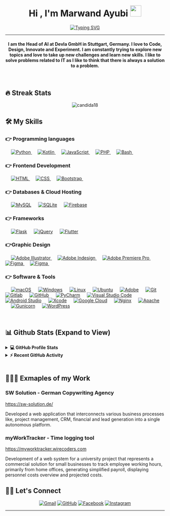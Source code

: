 
<h1 align="center">Hi , I'm Marwand Ayubi <img src="https://media.giphy.com/media/hvRJCLFzcasrR4ia7z/giphy.gif" width="35"></h1>
<p align="center">
  <a href="https://git.io/typing-svg"><img src="https://readme-typing-svg.herokuapp.com?font=Fira+Code&pause=1000&color=27F70E&center=true&width=435&lines=Head+of+AI;Passionate+Gamer;Always+learning+new+things" alt="Typing SVG" /></a>
</p>
<hr/>
<h4 align="center">I am the Head of AI at Devla GmbH in Stuttgart, Germany. I love to Code, Design, Innovate and Experiment. I am constantly trying to explore new topics and love to take up new challenges and learn new skills. I like to solve problems related to IT as I like to think that there is always a solution to a problem.</h4>
<br>
<p align="center"> </p>

## 🔥 Streak Stats
<p align="center"><img src="https://github-readme-streak-stats.herokuapp.com?user=xHypeDE&theme=algolia" alt="candida18"  /></p>


## 🛠️ My Skills

### 👉 Programming languages

<p align="left"> 
  &emsp;
   <a href="https://www.python.org" target="_blank">
    <img alt="Python" src="https://img.shields.io/badge/python-3670A0?style=for-the-badge&logo=python&logoColor=ffdd54">
  </a>
  &emsp;
  <a href="https://kotlinlang.org" target="_blank">
    <img alt="Kotlin" src="https://img.shields.io/badge/kotlin-%230095D5.svg?style=for-the-badge&logo=kotlin&logoColor=white">
  </a>
  &emsp;
  <a href="https://developer.mozilla.org/en-US/docs/Web/JavaScript" target="_blank">
    <img alt="JavaScript" src="https://img.shields.io/badge/javascript-%23323330.svg?style=for-the-badge&logo=javascript&logoColor=%23F7DF1E">
  </a>
  &emsp;
  <a href="https://www.php.net" target="_blank">
    <img alt="PHP" src="https://img.shields.io/badge/php-%23777BB4.svg?style=for-the-badge&logo=php&logoColor=white">
  </a>
  &emsp;
  <a href="#">
    <img alt="Bash" src="https://img.shields.io/badge/shell_script-%23121011.svg?style=for-the-badge&logo=gnu-bash&logoColor=white">
  </a>
  &emsp;
</p>

### 👉 Frontend Development

<p align="left"> 
  &emsp; 
  <a href="https://www.w3.org/html/" target="_blank"> 
   <img alt="HTML" src="https://img.shields.io/badge/html5-%23E34F26.svg?style=for-the-badge&logo=html5&logoColor=white">
  </a>   
  &emsp;
  <a href="https://www.w3schools.com/css/" target="_blank">
    <img alt="CSS" src="https://img.shields.io/badge/css3-%231572B6.svg?style=for-the-badge&logo=css3&logoColor=white">
  </a> 
   &emsp;
  <a href="https://getbootstrap.com" target="_blank"> 
    <img alt="Bootstrap" src="https://img.shields.io/badge/bootstrap-%23563D7C.svg?style=for-the-badge&logo=bootstrap&logoColor=white"/>
  </a>
  &emsp;
</p>

### 👉 Databases & Cloud Hosting

<p align="left">
  &emsp;
    <a href="https://www.mysql.com/"><img alt="MySQL" src="https://img.shields.io/badge/mysql-%2300f.svg?style=for-the-badge&logo=mysql&logoColor=white"></a>
  &emsp;
    <a href="https://www.sqlite.org/"><img alt="SQLite" src ="https://img.shields.io/badge/sqlite-%2307405e.svg?style=for-the-badge&logo=sqlite&logoColor=white"/></a>
  &emsp;
    <a href="https://firebase.google.com/"><img alt="Firebase" src ="https://img.shields.io/badge/Firebase-039BE5?style=for-the-badge&logo=Firebase&logoColor=white"></a>
  &emsp;
 </p>
 
### 👉 Frameworks

<p align="left">
  &emsp;
    <a href="https://flask.palletsprojects.com/en/2.2.x/"><img alt="Flask" src="https://img.shields.io/badge/flask-%23000.svg?style=for-the-badge&logo=flask&logoColor=white"></a>
  &emsp;
    <a href="https://jquery.com"><img alt="jQuery" src ="https://img.shields.io/badge/jquery-%230769AD.svg?style=for-the-badge&logo=jquery&logoColor=white"/></a>
  &emsp;
    <a href="https://flutter.dev"><img alt="Flutter" src ="https://img.shields.io/badge/Flutter-%2302569B.svg?style=for-the-badge&logo=Flutter&logoColor=white"></a>
  &emsp;
 </p>

### 👉Graphic Design

<p align="left">
  &emsp;
   <a href="https://www.adobe.com/in/products/illustrator.html" target="_blank"> 
    <img alt="Adobe Illustrator" src="https://img.shields.io/badge/adobe%20illustrator-%23FF9A00.svg?style=for-the-badge&logo=adobe%20illustrator&logoColor=white"/>
  </a> 
  &emsp;
  <a href="https://www.adobe.com/in/products/indesign.html" target="_blank"> 
    <img alt="Adobe Indesign" src="https://img.shields.io/badge/Adobe%20InDesign-49021F?style=for-the-badge&logo=adobeindesign&logoColor=white"/> 
  </a> 
    &emsp;
  <a href="https://www.adobe.com/in/products/premiere.html" target="_blank"> 
   <img alt="Adobe Premiere Pro" src="https://img.shields.io/badge/Adobe%20Premiere%20Pro-9999FF.svg?style=for-the-badge&logo=Adobe%20Premiere%20Pro&logoColor=white"/>
  </a>
    &emsp;
  <a href="https://www.adobe.com/in/products/dreamweaver.html" target="_blank"> 
   <img alt="Figma" src="https://img.shields.io/badge/Adobe%20Dreamweaver-FF61F6.svg?style=for-the-badge&logo=Adobe%20Dreamweaver&logoColor=white"/>
  </a>
    &emsp;
  <a href="https://www.figma.com" target="_blank"> 
   <img alt="Figma" src="https://img.shields.io/badge/figma-%23F24E1E.svg?style=for-the-badge&logo=figma&logoColor=white"/>
  </a>
    &emsp;
 </p>

 ### 👉 Software & Tools

<p>
  &emsp;
    <a href="#"><img alt="macOS" src="https://img.shields.io/badge/mac%20os-000000?style=for-the-badge&logo=macos&logoColor=F0F0F0"></a>
  &emsp;
    <a href="#"><img alt="Windows" src="https://img.shields.io/badge/Windows-0078D6?style=for-the-badge&logo=windows&logoColor=white"></a>
  &emsp;
    <a href="#"><img alt="Linux" src="https://img.shields.io/badge/Linux-FCC624?style=for-the-badge&logo=linux&logoColor=black"></a>
  &emsp;
    <a href="#"><img alt="Ubuntu" src="https://img.shields.io/badge/Ubuntu-E95420?style=for-the-badge&logo=ubuntu&logoColor=white"></a>
  &emsp;
    <a href="#"><img alt="Adobe" src="https://img.shields.io/badge/adobe-%23FF0000.svg?style=for-the-badge&logo=adobe&logoColor=white"></a>
  &emsp;
    <a href="#"><img alt="Git" src="https://img.shields.io/badge/git-%23F05033.svg?style=for-the-badge&logo=git&logoColor=white"></a>
  &emsp;
    <a href="#"><img alt="Gitlab" src="https://img.shields.io/badge/gitlab-%23181717.svg?style=for-the-badge&logo=gitlab&logoColor=white"></a>
  &emsp;
    <a href="#"><img alt="GitHub" src="https://img.shields.io/badge/github-%23121011.svg?style=for-the-badge&logo=github&logoColor=white"></a>
  &emsp;
    <a href="#"><img alt="PyCharm" src="https://img.shields.io/badge/pycharm-143?style=for-the-badge&logo=pycharm&logoColor=black&color=black&labelColor=green"></a>
  &emsp;
    <a href="#"><img alt="Visual Studio Code" src="https://img.shields.io/badge/Visual%20Studio%20Code-0078d7.svg?style=for-the-badge&logo=visual-studio-code&logoColor=white"></a>
  &emsp;
    <a href="#"><img alt="Android Studio" src="https://img.shields.io/badge/Android%20Studio-3DDC84.svg?style=for-the-badge&logo=android-studio&logoColor=white"></a>
  &emsp;
    <a href="#"><img alt="Xcode" src="https://img.shields.io/badge/Xcode-007ACC?style=for-the-badge&logo=Xcode&logoColor=white"></a>
  &emsp;
    <a href="#"><img alt="Google Cloud" src="https://img.shields.io/badge/GoogleCloud-%234285F4.svg?style=for-the-badge&logo=google-cloud&logoColor=white"></a>
  &emsp;
    <a href="#"><img alt="Nginx" src="https://img.shields.io/badge/nginx-%23009639.svg?style=for-the-badge&logo=nginx&logoColor=white"></a>
  &emsp;
    <a href="#"><img alt="Apache" src="https://img.shields.io/badge/apache-%23D42029.svg?style=for-the-badge&logo=apache&logoColor=white"></a>
  &emsp;
    <a href="#"><img alt="Gunicorn" src="https://img.shields.io/badge/gunicorn-%298729.svg?style=for-the-badge&logo=gunicorn&logoColor=white"></a>
  &emsp;
    <a href="#"><img alt="WordPress" src="https://img.shields.io/badge/WordPress-%23117AC9.svg?style=for-the-badge&logo=WordPress&logoColor=white"></a>
  &emsp;
</p>

<br/>

## 📊 Github Stats (Expand to View) 


<details> 
  <summary><b>💻 GitHub Profile Stats</b></summary>
  <br/>
  <p align="center">
    <a href="https://github.com/anuraghazra/github-readme-stats"><img alt="xHypeDE's Github Stats" src="https://github-readme-stats.vercel.app/api?username=xHypeDE&show_icons=true&count_private=true&theme=algolia" height="192px"/></a>
<br/>
  &nbsp;
	  <img src="https://github-readme-stats.vercel.app/api/top-langs?username=xHypeDE&show_icons=true&locale=en&layout=compact&theme=algolia" alt="xHypeDE" height="192px"/>
  <br/>
  <b>Note:</b> Top languages is only a metric of the languages my public code consists of and doesn't reflect experience or skill level.
  </p>
</details>


<details>
  <summary><b>⚡ Recent GitHub Activity</b></summary>
  <br/>
   <a href="https://github.com/xHypeDE"><img alt="Candida's Activity Graph" src="https://activity-graph.herokuapp.com/graph?username=xHypeDE&custom_title=xHypeDE%20Contribution%20Graph&theme=react-dark" /></a>
  <br/>

</details>

<br/>

## 🧑🏽‍💻 Exmaples of my Work
<h3>SW Solution - German Copywriting Agency</h3>
<a href="https://sw-solution.de/">https://sw-solution.de/</a>
<p>Developed a web application that interconnects various business processes like, project management, CRM, financial and lead generation into a single autonomous platform.</p>

<h3>myWorkTracker - Time logging tool</h3>
<a href="https://myworktracker.wirecoders.com">https://myworktracker.wirecoders.com</a>
<p>Development of a web system for a university project that represents a commercial solution for small businesses to track employee working hours, primarily from home offices, generating simplified payroll, displaying personnel costs overview and projected costs.</p>


## 🙋‍♀️ Let's Connect
<p align="center">
	<a href="mailto:marwand@ayubi-it.de"><img src="https://img.icons8.com/bubbles/50/000000/gmail.png" alt="Gmail"/></a>
	<a href="https://github.com/xHypeDE"><img src="https://img.icons8.com/bubbles/50/000000/github.png" alt="GitHub"/></a>
	<a href="https://www.facebook.com/profile.php?id=100000811924964"><img src="https://img.icons8.com/bubbles/50/000000/facebook-new.png" alt="Facebook"/></a>
	<a href="https://www.instagram.com/marwxnd.a/"><img src="https://img.icons8.com/bubbles/50/000000/instagram.png" alt="Instagram"/></a>
</p>

<hr/>









